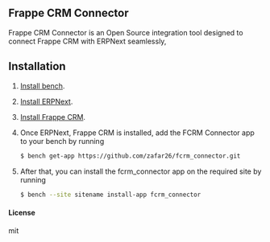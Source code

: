 
## Frappe CRM Connector
Frappe CRM Connector is an Open Source integration tool designed to connect Frappe CRM with ERPNext seamlessly,


## Installation
1. [Install bench](https://github.com/frappe/bench).
2. [Install ERPNext](https://github.com/frappe/bench#installation).
3. [Install Frappe CRM](https://github.com/frappe/crm?tab=readme-ov-file#local-setup).
4. Once ERPNext, Frappe CRM is installed, add the FCRM Connector app to your bench by running

    ```sh
    $ bench get-app https://github.com/zafar26/fcrm_connector.git
    ```
4. After that, you can install the fcrm_connector app on the required site by running
    ```sh
    $ bench --site sitename install-app fcrm_connector
    ```

#### License

mit
